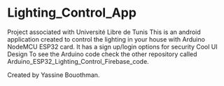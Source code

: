 # Lighting_Control_App
Project associated with Université Libre de Tunis
This is an android application created to control the lighting in your house with Arduino NodeMCU ESP32 card.
It has a sign up/login options for security
Cool UI Design 
To see the Arduino code check the other repository called Arduino_ESP32_Lighting_Control_Firebase_code.



Created by Yassine Bouothman.
